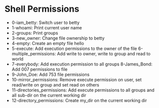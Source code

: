 # Shell Permissions
- 0-iam_betty: Switch user to betty
- 1-whoami: Print current user name
- 2-groups: Print groups
- 3-new_owner: Change file ownership to betty
- 4-empty: Create an empty file hello
- 5-execute: Add execution permissions to the owner of the file
6-multiple_permissions: Add write to owner, write to group and read to world
- 7-everybody: Add execution permission to all groups
8-James_Bond: Add 007 permissions to file
- 9-John_Doe: Add 753 file permissions
- 10-mirror_permissions: Remove execute permission on user, set read/write on group and set read on others
- 11-directories_permissions: Add execute permissions to all groups and all sub-dir on the current working dir
- 12-directory_permissions: Create my_dir on the current working dir

